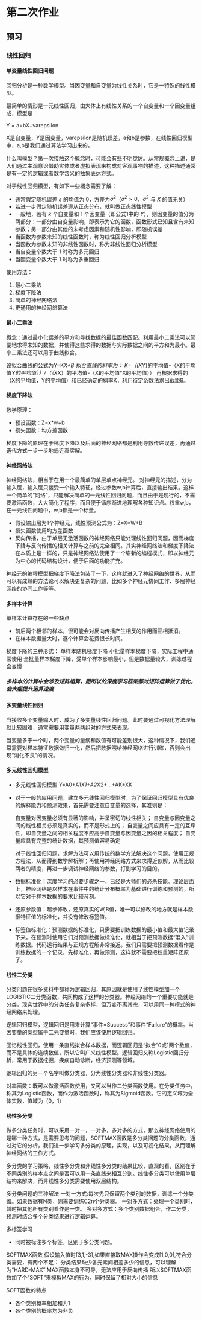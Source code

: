 # 第二次作业
## 预习
### 线性回归
#### 单变量线性回归问题

回归分析是一种数学模型。当因变量和自变量为线性关系时，它是一特殊的线性模型。

最简单的情形是一元线性回归，由大体上有线性关系的一个自变量和一个因变量组成，模型是：

Y = a+bX+varepsilon

X是自变量，Y是因变量，varepsilon是随机误差，a和b是参数，在线性回归模型中，a,b是我们通过算法学习出来的。

什么叫模型？第一次接触这个概念时，可能会有些不明觉厉。从常规概念上讲，是人们通过主观意识借助实体或者虚拟表现来构成对客观事物的描述，这种描述通常是有一定的逻辑或者数学含义的抽象表达方式。

对于线性回归模型，有如下一些概念需要了解：

- 通常假定随机误差 $\varepsilon$ 的均值为 $0$，方差为$σ^2$（$σ^2>0$，$σ^2$ 与 $X$ 的值无关）
- 若进一步假定随机误差遵从正态分布，就叫做正态线性模型
- 一般地，若有 $k$ 个自变量和 $1$ 个因变量（即公式1中的 $Y$），则因变量的值分为两部分：一部分由自变量影响，即表示为它的函数，函数形式已知且含有未知参数；另一部分由其他的未考虑因素和随机性影响，即随机误差
- 当函数为参数未知的线性函数时，称为线性回归分析模型
- 当函数为参数未知的非线性函数时，称为非线性回归分析模型
- 当自变量个数大于 $1$ 时称为多元回归
- 当因变量个数大于 $1$ 时称为多重回归

使用方法：

1. 最小二乘法
2. 梯度下降法
3. 简单的神经网络法
4. 更通用的神经网络算法

#### 最小二乘法

概念：通过最小化误差的平方和寻找数据的最佳函数匹配。利用最小二乘法可以简便地求得未知的数据，并使得这些求得的数据与实际数据之间的平方和为最小。最小二乘法还可以用于曲线拟合。

设拟合曲线的公式为Y=K*X+B
拟合直线的斜率为：
K=（(X*Y)的平均值-（X的平均值*Y的平均值））/（（X*X）的平均值-（X的平均值*X的平均值））
再根据求得的（X的平均值，Y的平均值）和已经确定的斜率K，利用待定系数法求出截距B。

#### 梯度下降法

数学原理：
- 预设函数：Z=x*w+b
- 损失函数：均方差函数
  
梯度下降的原理在于梯度下降以及后面的神经网络都是利用导数传递误差，再通过迭代方式一步一步地逼近真实解。

#### 神经网络法
神经网络法，相当于在用一个最简单的单层单点神经元。
对神经元的描述，分为输入层，输入层只接受一个输入特征，经过参数w,b计算后，直接输出结果。这样一个简单的“网络”，只能解决简单的一元线性回归问题，而且由于是现行的，不需要激活函数，大大简化了程序，而且便于循序渐进地理解各种知识点。权重w,b，在一元线性问题中，w,b都是一个标量。

- 假设输出层为1个神经元，线性预测公式为：Z=X*W+B
- 损失函数使用均方差函数
- 反向传播，由于单层无激活函数的神经网络只能处理线性回归问题，因而梯度下降与反向传播的相关计算与之前的完全相同。其实神经网络法和梯度下降法在本质上是一样的，只是神经网络法使用了一个崭新的编程模式，即以神经元为中心的代码结构设计，便于后面的功能扩充。

神经元的编程模型把梯度下降法包装了一下，这样就进入了神经网络的世界，从而可以有成熟的方法论可以解决更复杂的问题，比如多个神经元协同工作、多层神经网络的协同工作等等。

#### 多样本计算

单样本计算存在的一些缺点
- 前后两个相邻的样本，很可能会对反向传播产生相反的作用而互相抵消。
- 在样本数据量大时，逐个计算会花费很长时间。

梯度下降的三种形式：
单样本随机梯度下降
小批量样本梯度下降，实际工程中通常使用
全批量样本梯度下降，受单个样本影响最小，但是数据量较大，训练过程会变慢


##### 多样本的计算中会涉及矩阵运算，而所以的深度学习框架都对矩阵运算做了优化，会大幅提升运算速度

#### 多变量线性回归

当接收多个变量输入时，成为了多变量线性回归问题。此时要通过可视化方法理解就比较困难，通常需要用变量两两组对的方式来表现。

当变量多于一个时，两个变量的量纲和数值有可能差别很大，这种情况下，我们通常需要对样本特征数据做归一化，然后把数据喂给神经网络进行训练，否则会出现“消化不良”的情况。

#### 多元线性回归模型
- 多元线性回归模型
     Y=A0+A1*X1+A2*X2+...+AK*XK
- 对于一般的应用问题，建立多元线性回归模型时，为了保证回归模型具有优良的解释能力和预测效果，首先需要注意自变量的选择，其准则是：
  
  自变量对因变量必须有显著的影响，并呈密切的线性相关；
  自变量与因变量之间的线性相关必须是真实的，而不是形式上的；
  自变量之间应具有一定的互斥性，即自变量之间的相关程度不应高于自变量与因变量之因的相关程度；
  自变量应具有完整的统计数据，其预测值容易确定

  对于线性回归问题，求解方法可以用传统的数学方法解决这个问题，使用正规方程法，从而得到数学解析解；再使用神经网络方式来求得近似解，从而比较两者的精度，再进一步调试神经网络的参数，打到学习的目的。

- 数据标准化：深度学习的必要步骤之一，已经是大师们的必杀技能。理论层面上，神经网络是以样本在事件中的统计分布概率为基础进行训练和预测的，所以它对于样本数据的要求比较苛刻。
  
- 还原参数值：超参修改，还原真实的W,B值，唯一可以修改的地方就是样本数据特征值的标准化，并没有修改标签值。

- 标签值标准化：预测数据的标准化，只需要把训练数据的最小值和最大值记录下来，在预测时使用它们对预测数据做标准化，就相当于把预测数据“混入”训练数据。代码运行结果与正规方程解非常接近。我们只需要把预测数据看作是训练数据的一个记录，先标准化，再做预测，这样就不需要把权重矩阵还原了。
#### 线性二分类

分类问题在很多资料中都称为逻辑回归，其原因就是使用了线性模型加一个LOGISTIC二分类函数，共同构成了这样的分类器。神经网络的一个重要功能就是分类，现实世界中的分类任务复杂多样，但万变不离其宗，可以用同一种模式的神经网络来处理。

逻辑回归模型，逻辑回归是用来计算“事件=Success”和事件“Failure”的概率。当因变量的类型属于二元变量时，我们应该使用逻辑回归。

回忆线性回归，使用一条直线拟合样本数据，而逻辑回归是“拟合”0或1两个数值，而不是具体的连续数值，所以它叫广义线性模型。逻辑回归又称Logistic回归分析，常用于数据挖掘，疾病自动诊断，经济预测等领域。

逻辑回归的另一个名字叫做分类器，分为线性分类器和非线性分类器。

对率函数：既可以做激活函数使用，又可以当作二分类函数使用。在分类任务中，称其为Logistic函数，而作为激活函数时，称其为Sigmoid函数。它的定义域为全体实数，值域为（0，1）

#### 线性多分类

做多分类任务时，可以采用一对一，一对多，多对多的方式，那么神经网络使用的是哪一种方式，是需要思考的问题，SOFTMAX函数是多分类问题的分类函数，通过对它的分析，我们进一步学习多分类的原理，实现，以及可视化结果，从而理解神经网络的工作方式。

多分类的学习策略，线性多分类和非线性多分类的结果比较，直观的看，区别在于不同类别的样本点之间是否可以用一条直线来相互分割。线性多分类可以使用单层结构来解决，而非线性多分类需要使用双层结构。

多分类问题的三种解法
一对一方式:每次先只保留两个类别的数据，训练一个分类器。如果数据有N类，则需要训练C2n个分类器。
一对多方式：处理一个类别时，暂时把其他所有类别看作是一类。
多对多方式：多个类别数据组合，作二分类，预测时结合多个分类结果进行逻辑运算。

多标签学习
- 同时被标注多个标签，区别于多分类问题。

SOFTMAX函数
假设输入值时[3,1,-3],如果直接取MAX操作会变成[1,0,0],符合分类需要，有两个不足：
        分类结果缺少各元素间相差多少的信息，可以理解为“HARD-MAX”
        MAX函数本身不可导，无法应用于反向传播
    所以SOFTMAX函数加了个“SOFT”来模拟MAX的行为，同时保留了相对大小的信息

SOFT函数的特点
- 各个类别概率相加和为1
- 各个类别的概率均为非负

